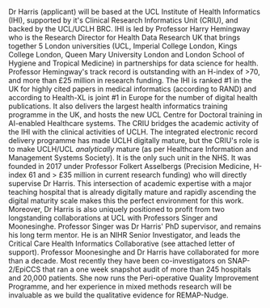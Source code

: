 Dr Harris (applicant) will be based at the UCL Institute of Health Informatics (IHI), supported by it's Clinical Research Informatics Unit (CRIU), and backed by the UCL/UCLH BRC. IHI is led by Professor Harry Hemingway who is the Research Director for Health Data Research UK that brings together 5 London universities (UCL, Imperial College London, Kings College London, Queen Mary University London and London School of Hygiene and Tropical Medicine) in partnerships for data science for health. Professor Hemingway's track record is outstanding with an H-index of >70, and more than £25 million in research funding.
The IHI is ranked #1 in the UK for highly cited papers in medical informatics (according to RAND) and according to Health-XL is joint #1 in Europe for the number of digital health publications. It also delivers the largest health informatics training programme in the UK, and hosts the new UCL Centre for Doctoral training in AI-enabled Healthcare systems. 
The CRIU bridges the academic activity of the IHI with the clinical activities of UCLH. The integrated electronic record delivery programme has made UCLH digitally mature, but the CRIU's role is to make UCLH/UCL _analytically_ mature (as per Healthcare Information and Management Systems Society). It is the only such unit in the NHS. It was founded in 2017 under Professor Folkert Asselbergs (Precision Medicine, H-index 61 and > £35 million in current research funding) who will directly supervise Dr Harris. 
This intersection of academic expertise with a major teaching hospital that is already digitally mature and rapidly ascending the digital maturity scale makes this the perfect environment for this work.
Moreover, Dr Harris is also uniquely positioned to profit from two longstanding collaborations at UCL with Professors Singer and Moonesinghe. Professor Singer was Dr Harris' PhD supervisor, and remains his long term mentor. He is an NIHR Senior Investigator, and leads the Critical Care Health Informatics Collaborative (see attached letter of support). Professor Moonesinghe and Dr Harris have collaborated for more than a decade. Most recently they have been co-investigators on SNAP-2/EpiCCS that ran a one week snapshot audit of more than 245 hospitals and 20,000 patients. She now runs the Peri-operative Quality Improvement Programme, and her experience in mixed methods research will be invaluable as we build the qualitative evidence for REMAP-Nudge.